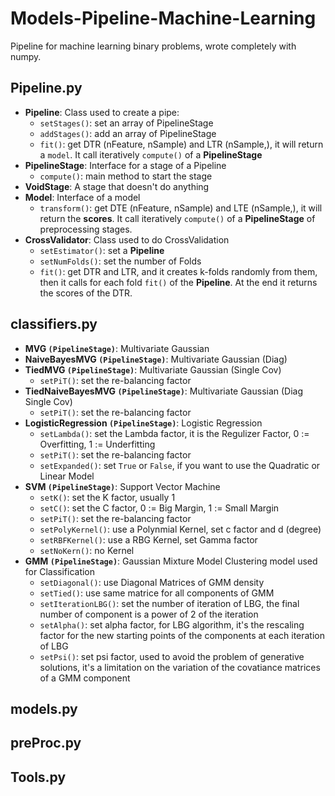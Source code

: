 # Models-Pipeline-Machine-Learning
Pipeline for machine learning binary problems, wrote completely with numpy.

## **Pipeline.py**
- **Pipeline**: Class used to create a pipe:
  - `setStages()`: set an array of PipelineStage
  - `addStages()`: add an array of PipelineStage
  - `fit()`: get DTR (nFeature, nSample) and LTR (nSample,), it will return a `model`. It call iteratively `compute()` of a **PipelineStage**
- **PipelineStage**: Interface for a stage of a Pipeline
  - `compute()`: main method to start the stage 
- **VoidStage**: A stage that doesn't do anything
- **Model**: Interface of a model
  - `transform()`: get DTE (nFeature, nSample) and LTE (nSample,), it will return the **scores**. It call iteratively `compute()` of a **PipelineStage** of preprocessing stages.
- **CrossValidator**: Class used to do CrossValidation
  - `setEstimator()`: set a **Pipeline**
  - `setNumFolds()`: set the number of Folds
  - `fit()`: get DTR and LTR, and it creates k-folds randomly from them, then it calls for each fold `fit()` of the **Pipeline**. At the end it returns the scores of the DTR.

## **classifiers.py**
- **MVG `(PipelineStage)`**: Multivariate Gaussian
- **NaiveBayesMVG `(PipelineStage)`**: Multivariate Gaussian (Diag)
- **TiedMVG `(PipelineStage)`**: Multivariate Gaussian (Single Cov)
  - `setPiT()`: set the re-balancing factor
- **TiedNaiveBayesMVG `(PipelineStage)`**: Multivariate Gaussian (Diag Single Cov)
  -  `setPiT()`: set the re-balancing factor 
- **LogisticRegression `(PipelineStage)`**: Logistic Regression
  -  `setLambda()`: set the Lambda factor, it is the Regulizer Factor, 0 := Overfitting, 1 := Underfitting 
  - `setPiT()`: set the re-balancing factor
  - `setExpanded()`: set `True` or `False`, if you want to use the Quadratic or Linear Model
- **SVM `(PipelineStage)`**: Support Vector Machine
  - `setK()`: set the K factor, usually 1
  - `setC()`: set the C factor, 0 := Big Margin, 1 := Small Margin
  - `setPiT()`: set the re-balancing factor
  - `setPolyKernel()`: use a Polynmial Kernel, set c factor and d (degree)
  - `setRBFKernel()`: use a RBG Kernel, set Gamma factor
  - `setNoKern()`: no Kernel
- **GMM `(PipelineStage)`**: Gaussian Mixture Model Clustering model used for Classification
  - `setDiagonal()`: use Diagonal Matrices of GMM density
  - `setTied()`: use same matrice for all components of GMM
  - `setIterationLBG()`: set the number of iteration of LBG, the final number of component is a power of 2 of the iteration
  - `setAlpha()`: set alpha factor, for LBG algorithm, it's the rescaling factor for the new starting points of the components at each iteration of LBG
  - `setPsi()`: set psi factor, used to avoid the problem of generative solutions, it's a limitation on the variation of the covatiance matrices of a GMM component
## **models.py**
## **preProc.py**
## **Tools.py**